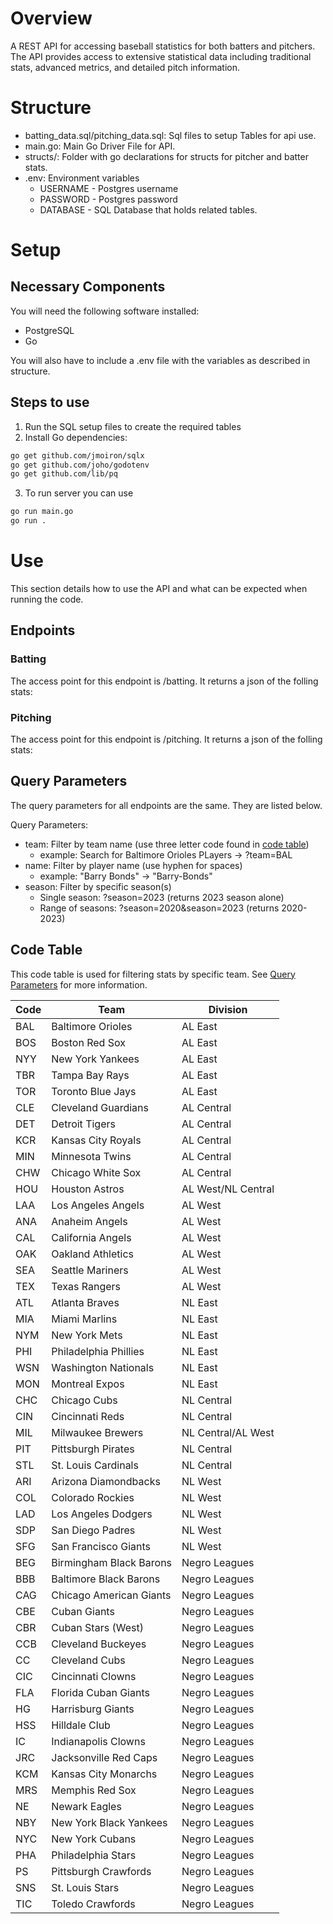 # Overview
A REST API for accessing baseball statistics for both batters and pitchers. The API provides access to extensive statistical data including traditional stats, advanced metrics, and detailed pitch information.

# Structure

- batting_data.sql/pitching_data.sql: Sql files to setup Tables for api use. 
- main.go: Main Go Driver File for API. 
- structs/: Folder with go declarations for structs for pitcher and batter stats. 
- .env: Environment variables
    - USERNAME - Postgres username
    - PASSWORD - Postgres password
    - DATABASE - SQL Database that holds related tables. 

# Setup

## Necessary Components
You will need the following software installed:
- PostgreSQL
- Go 

You will also have to include a .env file with the variables as described in structure. 

## Steps to use
1. Run the SQL setup files to create the required tables
2. Install Go dependencies:
```bash 
go get github.com/jmoiron/sqlx
go get github.com/joho/godotenv
go get github.com/lib/pq
```

3. To run server you can use 
```bash
go run main.go
go run . 
``` 
# Use
This section details how to use the API and what can be expected when running the code. 

## Endpoints
### Batting 

The access point for this endpoint is /batting.
It returns a json of the folling stats:

### Pitching

The access point for this endpoint is /pitching.
It returns a json of the folling stats:


## Query Parameters
The query parameters for all endpoints are the same. They are listed below. 

Query Parameters:
- team: Filter by team name (use three letter code found in [code table](#code-table))
  - example: Search for Baltimore Orioles PLayers -> ?team=BAL
- name: Filter by player name (use hyphen for spaces)
  - example: "Barry Bonds" -> "Barry-Bonds"
- season: Filter by specific season(s)
  - Single season: ?season=2023 (returns 2023 season alone)
  - Range of seasons: ?season=2020&season=2023 (returns 2020-2023)


## Code Table
This code table is used for filtering stats by specific team. See [Query Parameters](#query-parameters) for more information. 

| Code | Team                          | Division                  |
|------|-------------------------------|---------------------------|
| BAL  | Baltimore Orioles             | AL East                   |
| BOS  | Boston Red Sox                | AL East                   |
| NYY  | New York Yankees              | AL East                   |
| TBR  | Tampa Bay Rays                | AL East                   |
| TOR  | Toronto Blue Jays             | AL East                   |
| CLE  | Cleveland Guardians           | AL Central                |
| DET  | Detroit Tigers                | AL Central                |
| KCR  | Kansas City Royals            | AL Central                |
| MIN  | Minnesota Twins               | AL Central                |
| CHW  | Chicago White Sox             | AL Central                |
| HOU  | Houston Astros                | AL West/NL Central        |
| LAA  | Los Angeles Angels            | AL West                   |
| ANA  | Anaheim Angels                | AL West                   |
| CAL  | California Angels             | AL West                   |
| OAK  | Oakland Athletics             | AL West                   |
| SEA  | Seattle Mariners              | AL West                   |
| TEX  | Texas Rangers                 | AL West                   |
| ATL  | Atlanta Braves                | NL East                   |
| MIA  | Miami Marlins                 | NL East                   |
| NYM  | New York Mets                 | NL East                   |
| PHI  | Philadelphia Phillies         | NL East                   |
| WSN  | Washington Nationals          | NL East                   |
| MON  | Montreal Expos                | NL East                   |
| CHC  | Chicago Cubs                  | NL Central                |
| CIN  | Cincinnati Reds               | NL Central                |
| MIL  | Milwaukee Brewers             | NL Central/AL West        |
| PIT  | Pittsburgh Pirates            | NL Central                |
| STL  | St. Louis Cardinals           | NL Central                |
| ARI  | Arizona Diamondbacks          | NL West                   |
| COL  | Colorado Rockies              | NL West                   |
| LAD  | Los Angeles Dodgers           | NL West                   |
| SDP  | San Diego Padres              | NL West                   |
| SFG  | San Francisco Giants          | NL West                   |
| BEG  | Birmingham Black Barons       | Negro Leagues             |
| BBB  | Baltimore Black Barons        | Negro Leagues             |
| CAG  | Chicago American Giants       | Negro Leagues             |
| CBE  | Cuban Giants                  | Negro Leagues             |
| CBR  | Cuban Stars (West)            | Negro Leagues             |
| CCB  | Cleveland Buckeyes            | Negro Leagues             |
| CC   | Cleveland Cubs                | Negro Leagues             |
| CIC  | Cincinnati Clowns             | Negro Leagues             |
| FLA  | Florida Cuban Giants          | Negro Leagues             |
| HG   | Harrisburg Giants             | Negro Leagues             |
| HSS  | Hilldale Club                 | Negro Leagues             |
| IC   | Indianapolis Clowns           | Negro Leagues             |
| JRC  | Jacksonville Red Caps         | Negro Leagues             |
| KCM  | Kansas City Monarchs          | Negro Leagues             |
| MRS  | Memphis Red Sox               | Negro Leagues             |
| NE   | Newark Eagles                 | Negro Leagues             |
| NBY  | New York Black Yankees        | Negro Leagues             |
| NYC  | New York Cubans               | Negro Leagues             |
| PHA  | Philadelphia Stars            | Negro Leagues             |
| PS   | Pittsburgh Crawfords          | Negro Leagues             |
| SNS  | St. Louis Stars               | Negro Leagues             |
| TIC  | Toledo Crawfords              | Negro Leagues             |
